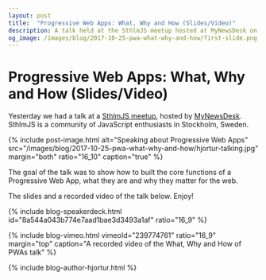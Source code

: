 ```yaml
---
layout: post
title:  "Progressive Web Apps: What, Why and How (Slides/Video)"
description: A talk held at the SthlmJS meetup hosted at MyNewsDesk on the 24th October 2007 in Stockholm, Sweden.
og_image: /images/blog/2017-10-25-pwa-what-why-and-how/first-slide.png
---
```


# Progressive Web Apps: What, Why and How (Slides/Video)

Yesterday we had a talk at a [SthlmJS meetup](http://sthlmjs.com/), hosted by [MyNewsDesk](https://www.mynewsdesk.com). SthlmJS is a community of JavaScript enthusiasts in Stockholm, Sweden.

{% include post-image.html alt="Speaking about Progressive Web Apps" src="/images/blog/2017-10-25-pwa-what-why-and-how/hjortur-talking.jpg" margin="both" ratio="16_10" caption="true" %}

The goal of the talk was to show how to built the core functions of a Progressive Web App, what they are and why they matter for the web.

The slides and a recorded video of the talk below. Enjoy!

{% include blog-speakerdeck.html id="8a544a043b774e7aad1bae3d3493a1af" ratio="16_9" %}

{% include blog-vimeo.html vimeoId="239774761" ratio="16_9" margin="top" caption="A recorded video of the What, Why and How of PWAs talk" %}

{% include blog-author-hjortur.html %}
